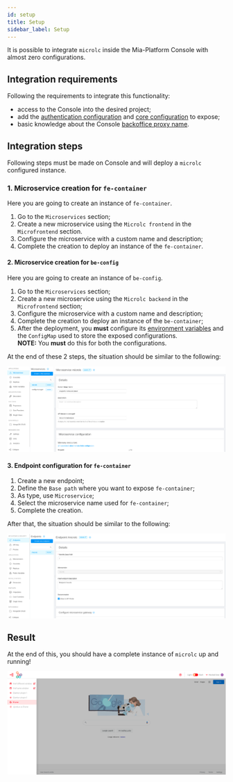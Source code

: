 ```yaml
---
id: setup
title: Setup
sidebar_label: Setup
---
```


It is possible to integrate `microlc` inside the Mia-Platform Console with almost zero configurations.

## Integration requirements

Following the requirements to integrate this functionality:

- access to the Console into the desired project;
- add the [authentication configuration](authentication.md) and [core configuration](core_configuration.md) to expose;
- basic knowledge about the Console [backoffice proxy name](../../development_suite/api-console/advanced-section/api-gateway/how-to#request-from-the-frontend---port-8080).

## Integration steps

Following steps must be made on Console and will deploy a `microlc` configured instance.

### 1. Microservice creation for `fe-container`
 
Here you are going to create an instance of `fe-container`.

1. Go to the `Microservices` section;
2. Create a new microservice using the `Microlc frontend` in the `Microfrontend` section.
3. Configure the microservice with a custom name and description;
4. Complete the creation to deploy an instance of the `fe-container`.

#### 2. Microservice creation for `be-config`

Here you are going to create an instance of `be-config`.

1. Go to the `Microservices` section;
2. Create a new microservice using the `Microlc backend` in the `Microfrontend` section;
3. Configure the microservice with a custom name and description;
4. Complete the creation to deploy an instance of the `be-container`;
5. After the deployment, you **must** configure its [environment variables](backend.md#configurations-loading) and the 
   `ConfigMap` used to store the exposed configurations.  
   **NOTE:** You **must** do this for both the configurations.
   
   
At the end of these 2 steps, the situation should be similar to the following:

![Microservices configured](../img/microlc_ms_setup.png)

#### 3. Endpoint configuration for `fe-container`

1. Create a new endpoint;
2. Define the `Base path` where you want to expose `fe-container`;
3. As type, use `Microservice`;
4. Select the microservice name used for `fe-container`;
5. Complete the creation.

After that, the situation should be similar to the following:

![Endpoint configured](../img/microlc_setup_endpoint.png)

## Result

At the end of this, you should have a complete instance of `microlc` up and running!

![Endpoint configured](../img/microlc_up_running.png)
